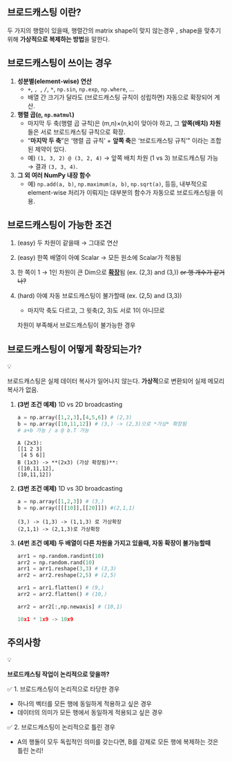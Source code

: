 ## 브로드캐스팅 이란?

두 가지의 행렬이 있을때, 행렬간의 matrix shape이 맞지 않는경우 ,
shape을 맞추기 위해 **가상적으로 복제하는 방법**을 말한다. 

## 브로드캐스팅이 쓰이는 경우

1. **성분별(element-wise) 연산**
    - `+`, ``, ``, `/`, `*`, `np.sin`, `np.exp`, `np.where`, …
    - 배열 간 크기가 달라도 (브로드캐스팅 규칙이 성립하면) 자동으로 확장되어 계산.
2. **행렬 곱(`@`, `np.matmul`)**
    - 마지막 두 축(행렬 곱 규칙)은 (m,n)×(n,k)이 맞아야 하고, 그 **앞쪽(배치) 차원**들은 서로 브로드캐스팅 규칙으로 확장.
    - “**마지막 두 축**”은 ‘행렬 곱 규칙’ + **앞쪽 축**은 ‘브로드캐스팅 규칙’” 이라는 조합된 제약이 있다.
    - 예) `(1, 3, 2) @ (3, 2, 4)` → 앞쪽 배치 차원 (1 vs 3) 브로드캐스팅 가능 → 결과 `(3, 3, 4)`.
3. **그 외 여러 NumPy 내장 함수**
    - 예) `np.add(a, b)`, `np.maximum(a, b)`, `np.sqrt(a)`, 등등, 내부적으로 element-wise 처리가 이뤄지는 대부분의 함수가 자동으로 브로드캐스팅을 이용.

## 브로드캐스팅이 가능한 조건

1. (easy) 두 차원이 같을때 → 그대로 연산
2. (easy) 한쪽 배열이 아예 Scalar → 모든 원소에 Scalar가 적용됨 
3. 한 쪽이 1 → 1인 차원이 큰 Dim으로 [**확장**](https://www.notion.so/broadcasting-191b2c6c4354804195c7cd7e34a3ab75?pvs=21)됨 (ex. (2,3) and (3,))  ~~or 행 개수가 같거나?~~
4. (hard) 아예 자동 브로드캐스팅이 불가할때 (ex. (2,5) and (3,3))
    - 마지막 축도 다르고, 그 윗축(2, 3)도 서로 1이 아니므로
    
    차원이 부족해서 브로드캐스팅이 불가능한 경우
    

## 브로드캐스팅이 어떻게 확장되는가?

<aside>
💡

브로드캐스팅은 실제 데이터 복사가 일어나지 않는다. **가상적**으로 변환되어 실제 메모리 복사가 없음.

</aside>

1. **(3번 조건 예제)** 1D vs 2D broadcasting 
    
    ```python
    a = np.array([1,2,3],[4,5,6]) # (2,3)
    b = np.array([10,11,12]) # (3,) -> (2,3)으로 *가상* 확장됨 
    # a+b 가능 / a @ b.T 가능
    ```
    
    ```
    A (2x3): 
    [[1 2 3]
     [4 5 6]]
    B (1x3) -> **(2x3) (가상 확장됨)**: 
    ([10,11,12],
    [10,11,12])
    ```
    
2. **(3번 조건 예제)** 1D vs 3D broadcasting
    
    ```python
    a = np.array([1,2,3]) # (3,)
    b = np.array([[[10]],[[20]]]) #(2,1,1)
    ```
    
    ```
    (3,) -> (1,3) -> (1,1,3) 로 가상확장
    (2,1,1) -> (2,1,3)로 가상확장
    ```
    
3. **(4번 조건 예제) 두 배열이 다른 차원을 가지고 있을때, 자동 확장이 불가능할때** 
    
    ```python
    arr1 = np.random.randint(10)
    arr2 = np.random.rand(10)
    arr1 = arr1.reshape(3,3) # (3,3)
    arr2 = arr2.reshape(2,5) # (2,5)
    
    arr1 = arr1.flatten() # (9,)
    arr2 = arr2.flatten() # (10,)
    
    arr2 = arr2[:,np.newaxis] # (10,1)
    
    10x1 * 1x9 -> 10x9
    ```
    

## 주의사항

<aside>
💡

**브로드캐스팅 작업이 논리적으로 맞을까?**

✅ 1. 브로드캐스팅이 논리적으로 타당한 경우

- 하나의 벡터를 모든 행에 동일하게 적용하고 싶은 경우
- 데이터의 의미가 모든 행에서 동일하게 적용되고 싶은 경우

✅ 2. 브로드캐스팅이 논리적으로 틀린 경우

- A의 행돌이 모두 독립적인 의미를 갖는다면, B를 강제로 모든 행에 복제하는 것은 틀린 논리!
</aside>